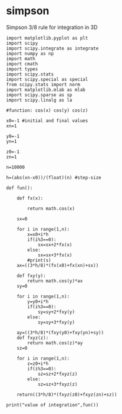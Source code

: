 # simpson
Simpson 3/8 rule for integration in 3D

	import matplotlib.pyplot as plt
	import scipy
	import scipy.integrate as integrate
	import numpy as np
	import math
	import cmath 
	import types
	import scipy.stats
	import scipy.special as special
	from scipy.stats import norm
	import matplotlib.mlab as mlab
	import scipy.sparse as sp
	import scipy.linalg as la
	
	#function: cos(x) cos(y) cos(z)
	
	x0=-1 #initial and final values
	xn=1

	y0=-1
	yn=1

	z0=-1
	zn=1

	n=10000

	h=(abs(xn-x0))/(float)(n) #step-size

	def fun():

		def fx(x):
        
			return math.cos(x)

		sx=0

		for i in range(1,n):
			x=x0+i*h
			if(i%3==0):
				sx=sx+2*fx(x)
			else:
				sx=sx+3*fx(x)
			#print(s)
		ax=((3*h/8)*(fx(x0)+fx(xn)+sx))
		
		def fxy(y):
			return math.cos(y)*ax
		sy=0

		for i in range(1,n):
			y=y0+i*h
			if(i%3==0):
				sy=sy+2*fxy(y)
			else:
				sy=sy+3*fxy(y)
			
		ay=((3*h/8)*(fxy(y0)+fxy(yn)+sy))
		def fxyz(z):
			return math.cos(z)*ay
		sz=0
		
		for i in range(1,n):
			z=z0+i*h
			if(i%3==0):
				sz=sz+2*fxyz(z)
			else:
				sz=sz+3*fxyz(z)
			
		return((3*h/8)*(fxyz(z0)+fxyz(zn)+sz))

	print("value of integration",fun())

